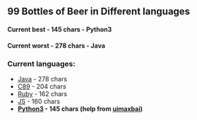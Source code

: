 ## 99 Bottles of Beer in Different languages
#### Current best - 145 chars - Python3
#### Current worst - 278 chars - Java
### Current languages:
- [Java](99.java) - 278 chars
- [C89](99.c) - 204 chars
- [Ruby](99.rb) - 162 chars
- [JS](99.js) - 160 chars
- **[Python3](99.py) - 145 chars (help from [uimaxbai](http://github.com/uimaxbai))**
